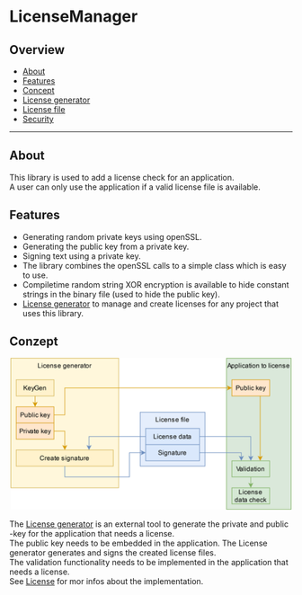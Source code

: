# LicenseManager

## Overview
* [About](#about)
* [Features](#features)
* [Concept](#concept)
* [License generator](examples/LicenseGenerator/README.md)
* [License file](documentation/LicenseFile.md)
* [Security](documentation/Security.md)

---
## About
This library is used to add a license check for an application.<br>
A user can only use the application if a valid license file is available.

## Features
* Generating random private keys using openSSL.
* Generating the public key from a private key.
* Signing text using a private key.
* The library combines the openSSL calls to a simple class which is easy to use.
* Compiletime random string XOR encryption is available to hide constant strings in the binary file (used to hide the public key).
* [License generator](examples/LicenseGenerator/README.md) to manage and create licenses for any project that uses this library.




## Conzept
<div style="text-align: center;">
    <img src="documentation/images/CenceptOverview.png" alt="Concept overview" width="500">
</div>

The [License generator](examples/LicenseGenerator/README.md) is an external tool to generate the private and public -key for the application that needs a license.<br>
The public key needs to be embedded in the application.
The License generator generates and signs the created license files.<br>
The validation functionality needs to be implemented in the application that needs a license.<br>
See [License](documentation/LicenseFile.md) for mor infos about the implementation.
